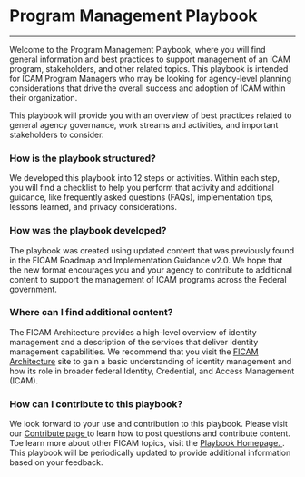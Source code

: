 # Program Management Playbook
----------------------------------------------------------

Welcome to the Program Management Playbook, where you will find general information and best practices to support management of an ICAM program, stakeholders, and other related topics. This playbook is intended for ICAM Program Managers who may be looking for agency-level planning considerations that drive the overall success and adoption of ICAM within their organization.

This playbook will provide you with an overview of best practices related to general agency governance, work streams and activities, and important stakeholders to consider.

### How is the playbook structured?

We developed this playbook into 12 steps or activities. Within each step, you will find a checklist to help you perform that activity and additional guidance, like frequently asked questions (FAQs), implementation tips, lessons learned, and privacy considerations. 


### How was the playbook developed?

The playbook was created using updated content that was previously found in the FICAM Roadmap and Implementation Guidance v2.0. We hope that the new format encourages you and your agency to contribute to additional content to support the management of ICAM programs across the Federal government. 

### Where can I find additional content?

The FICAM Architecture provides a high-level overview of identity management and a description of the services that deliver identity management capabilities. We recommend that you visit the <a href="http://gsa.github.io/ficam-arch/" target="_blank"> FICAM Architecture</a> site to gain a basic understanding of identity management and how its role in broader federal Identity, Credential, and Access Management (ICAM).


### How can I contribute to this playbook?

We look forward to your use and contribution to this playbook. Please visit our  <a href="http://bnbuckler.github.io/ficam-management/contribute/" target =" _blank"> Contribute page </a> to learn how to post questions and contribute content. Toe learn more about other FICAM topics, visit the <a href="https://bnbuckler.github.io/ficam-guides/" target=" _blank">Playbook Homepage. </a>. This playbook will be periodically updated to provide additional information based on your feedback.
























